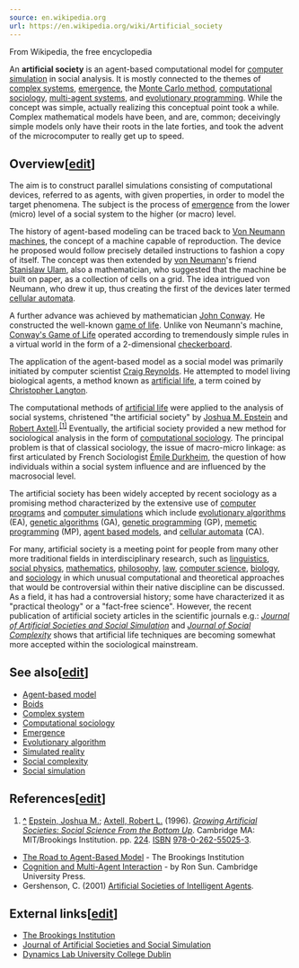 ```yaml
---
source: en.wikipedia.org
url: https://en.wikipedia.org/wiki/Artificial_society
---
```


From Wikipedia, the free encyclopedia

An **artificial society** is an agent-based computational model for [computer simulation](https://en.wikipedia.org/wiki/Computer_simulation "Computer simulation") in social analysis. It is mostly connected to the themes of [complex systems](https://en.wikipedia.org/wiki/Complex_system "Complex system"), [emergence](https://en.wikipedia.org/wiki/Emergence "Emergence"), the [Monte Carlo method](https://en.wikipedia.org/wiki/Monte_Carlo_method "Monte Carlo method"), [computational sociology](https://en.wikipedia.org/wiki/Computational_sociology "Computational sociology"), [multi-agent systems](https://en.wikipedia.org/wiki/Multi-agent_system "Multi-agent system"), and [evolutionary programming](https://en.wikipedia.org/wiki/Evolutionary_programming "Evolutionary programming"). While the concept was simple, actually realizing this conceptual point took a while. Complex mathematical models have been, and are, common; deceivingly simple models only have their roots in the late forties, and took the advent of the microcomputer to really get up to speed.

## Overview\[[edit](https://en.wikipedia.org/w/index.php?title=Artificial_society&action=edit&section=1 "Edit section: Overview")\]

The aim is to construct parallel simulations consisting of computational devices, referred to as agents, with given properties, in order to model the target phenomena. The subject is the process of [emergence](https://en.wikipedia.org/wiki/Emergence "Emergence") from the lower (micro) level of a social system to the higher (or macro) level.

The history of agent-based modeling can be traced back to [Von Neumann machines](https://en.wikipedia.org/wiki/Self-replicating_machine "Self-replicating machine"), the concept of a machine capable of reproduction. The device he proposed would follow precisely detailed instructions to fashion a copy of itself. The concept was then extended by [von Neumann](https://en.wikipedia.org/wiki/John_von_Neumann "John von Neumann")'s friend [Stanislaw Ulam](https://en.wikipedia.org/wiki/Stanislaw_Ulam "Stanislaw Ulam"), also a mathematician, who suggested that the machine be built on paper, as a collection of cells on a grid. The idea intrigued von Neumann, who drew it up, thus creating the first of the devices later termed [cellular automata](https://en.wikipedia.org/wiki/Cellular_Automaton "Cellular Automaton").

A further advance was achieved by mathematician [John Conway](https://en.wikipedia.org/wiki/John_Horton_Conway "John Horton Conway"). He constructed the well-known [game of life](https://en.wikipedia.org/wiki/Conway%27s_Game_of_Life "Conway's Game of Life"). Unlike von Neumann's machine, [Conway's Game of Life](https://en.wikipedia.org/wiki/Conway%27s_Game_of_Life "Conway's Game of Life") operated according to tremendously simple rules in a virtual world in the form of a 2-dimensional [checkerboard](https://en.wikipedia.org/wiki/Checkerboard "Checkerboard").

The application of the agent-based model as a social model was primarily initiated by computer scientist [Craig Reynolds](https://en.wikipedia.org/wiki/Craig_Reynolds_(computer_graphics) "Craig Reynolds (computer graphics)"). He attempted to model living biological agents, a method known as [artificial life](https://en.wikipedia.org/wiki/Artificial_life "Artificial life"), a term coined by [Christopher Langton](https://en.wikipedia.org/wiki/Christopher_Langton "Christopher Langton").

The computational methods of [artificial life](https://en.wikipedia.org/wiki/Artificial_life "Artificial life") were applied to the analysis of social systems, christened "the artificial society" by [Joshua M. Epstein](https://en.wikipedia.org/wiki/Joshua_M._Epstein "Joshua M. Epstein") and [Robert Axtell](https://en.wikipedia.org/wiki/Robert_Axtell "Robert Axtell").<sup id="cite_ref-EpsteinAxtell_1-0"><a href="https://en.wikipedia.org/wiki/Artificial_society#cite_note-EpsteinAxtell-1">[1]</a></sup> Eventually, the artificial society provided a new method for sociological analysis in the form of [computational sociology](https://en.wikipedia.org/wiki/Computational_sociology "Computational sociology"). The principal problem is that of classical sociology, the issue of macro-micro linkage: as first articulated by French Sociologist [Émile Durkheim](https://en.wikipedia.org/wiki/%C3%89mile_Durkheim "Émile Durkheim"), the question of how individuals within a social system influence and are influenced by the macrosocial level.

The artificial society has been widely accepted by recent sociology as a promising method characterized by the extensive use of [computer programs](https://en.wikipedia.org/wiki/Computer_program "Computer program") and [computer simulations](https://en.wikipedia.org/wiki/Computer_simulation "Computer simulation") which include [evolutionary algorithms](https://en.wikipedia.org/wiki/Evolutionary_algorithm "Evolutionary algorithm") (EA), [genetic algorithms](https://en.wikipedia.org/wiki/Genetic_algorithm "Genetic algorithm") (GA), [genetic programming](https://en.wikipedia.org/wiki/Genetic_programming "Genetic programming") (GP), [memetic programming](https://en.wikipedia.org/wiki/Memetic_programming "Memetic programming") (MP), [agent based models](https://en.wikipedia.org/wiki/Agent_based_model "Agent based model"), and [cellular automata](https://en.wikipedia.org/wiki/Cellular_automaton "Cellular automaton") (CA).

For many, artificial society is a meeting point for people from many other more traditional fields in interdisciplinary research, such as [linguistics](https://en.wikipedia.org/wiki/Linguistics "Linguistics"), [social physics](https://en.wikipedia.org/wiki/Social_physics "Social physics"), [mathematics](https://en.wikipedia.org/wiki/Mathematics "Mathematics"), [philosophy](https://en.wikipedia.org/wiki/Philosophy "Philosophy"), [law](https://en.wikipedia.org/wiki/Law "Law"), [computer science](https://en.wikipedia.org/wiki/Computer_science "Computer science"), [biology](https://en.wikipedia.org/wiki/Biology "Biology"), and [sociology](https://en.wikipedia.org/wiki/Sociology "Sociology") in which unusual computational and theoretical approaches that would be controversial within their native discipline can be discussed. As a field, it has had a controversial history; some have characterized it as "practical theology" or a "fact-free science". However, the recent publication of artificial society articles in the scientific journals e.g.: _[Journal of Artificial Societies and Social Simulation](https://en.wikipedia.org/wiki/Journal_of_Artificial_Societies_and_Social_Simulation "Journal of Artificial Societies and Social Simulation")_ and [_Journal of Social Complexity_](http://josc.bandungfe.net/) shows that artificial life techniques are becoming somewhat more accepted within the sociological mainstream.

## See also\[[edit](https://en.wikipedia.org/w/index.php?title=Artificial_society&action=edit&section=2 "Edit section: See also")\]

-   [Agent-based model](https://en.wikipedia.org/wiki/Agent-based_model "Agent-based model")
-   [Boids](https://en.wikipedia.org/wiki/Boids "Boids")
-   [Complex system](https://en.wikipedia.org/wiki/Complex_system "Complex system")
-   [Computational sociology](https://en.wikipedia.org/wiki/Computational_sociology "Computational sociology")
-   [Emergence](https://en.wikipedia.org/wiki/Emergence "Emergence")
-   [Evolutionary algorithm](https://en.wikipedia.org/wiki/Evolutionary_algorithm "Evolutionary algorithm")
-   [Simulated reality](https://en.wikipedia.org/wiki/Simulated_reality "Simulated reality")
-   [Social complexity](https://en.wikipedia.org/wiki/Social_complexity "Social complexity")
-   [Social simulation](https://en.wikipedia.org/wiki/Social_simulation "Social simulation")

## References\[[edit](https://en.wikipedia.org/w/index.php?title=Artificial_society&action=edit&section=3 "Edit section: References")\]

1.  **[^](https://en.wikipedia.org/wiki/Artificial_society#cite_ref-EpsteinAxtell_1-0 "Jump up")** [Epstein, Joshua M.](https://en.wikipedia.org/wiki/Joshua_M._Epstein "Joshua M. Epstein"); [Axtell, Robert L.](https://en.wikipedia.org/wiki/Robert_Axtell "Robert Axtell") (1996). [_Growing Artificial Societies: Social Science From the Bottom Up_](https://archive.org/details/growingartificia00epst/page/224). Cambridge MA: MIT/Brookings Institution. pp. [224](https://archive.org/details/growingartificia00epst/page/224). [ISBN](https://en.wikipedia.org/wiki/ISBN_(identifier) "ISBN (identifier)") [978-0-262-55025-3](https://en.wikipedia.org/wiki/Special:BookSources/978-0-262-55025-3 "Special:BookSources/978-0-262-55025-3").

-   [The Road to Agent-Based Model](https://web.archive.org/web/20040915080903/http://www.brook.edu/es/dynamics/models/history.htm) - The Brookings Institution
-   [Cognition and Multi-Agent Interaction](http://www.cambridge.org/uk/catalogue/catalogue.asp?isbn=0521839645) - by Ron Sun. Cambridge University Press.
-   Gershenson, C. (2001) [Artificial Societies of Intelligent Agents](http://cogprints.org/1477/).

## External links\[[edit](https://en.wikipedia.org/w/index.php?title=Artificial_society&action=edit&section=4 "Edit section: External links")\]

-   [The Brookings Institution](http://www.brookings.edu/)
-   [Journal of Artificial Societies and Social Simulation](http://jasss.soc.surrey.ac.uk/JASSS.html)
-   [Dynamics Lab University College Dublin](https://web.archive.org/web/20130425014018/http://dl.ucd.ie/)
